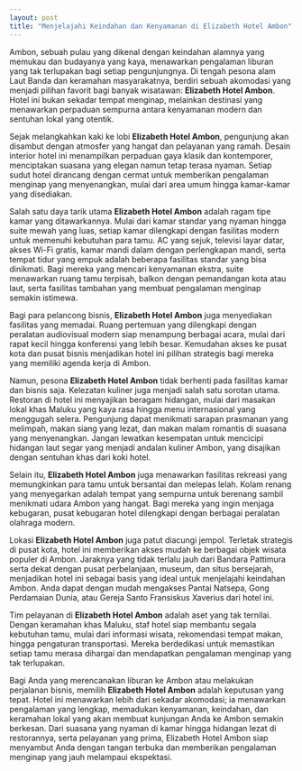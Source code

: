 ```yaml
---
layout: post
title: "Menjelajahi Keindahan dan Kenyamanan di Elizabeth Hotel Ambon"
---
```


Ambon, sebuah pulau yang dikenal dengan keindahan alamnya yang memukau dan budayanya yang kaya, menawarkan pengalaman liburan yang tak terlupakan bagi setiap pengunjungnya. Di tengah pesona alam Laut Banda dan keramahan masyarakatnya, berdiri sebuah akomodasi yang menjadi pilihan favorit bagi banyak wisatawan: **Elizabeth Hotel Ambon**. Hotel ini bukan sekadar tempat menginap, melainkan destinasi yang menawarkan perpaduan sempurna antara kenyamanan modern dan sentuhan lokal yang otentik.

Sejak melangkahkan kaki ke lobi **Elizabeth Hotel Ambon**, pengunjung akan disambut dengan atmosfer yang hangat dan pelayanan yang ramah. Desain interior hotel ini menampilkan perpaduan gaya klasik dan kontemporer, menciptakan suasana yang elegan namun tetap terasa nyaman. Setiap sudut hotel dirancang dengan cermat untuk memberikan pengalaman menginap yang menyenangkan, mulai dari area umum hingga kamar-kamar yang disediakan.

Salah satu daya tarik utama **Elizabeth Hotel Ambon** adalah ragam tipe kamar yang ditawarkannya. Mulai dari kamar standar yang nyaman hingga suite mewah yang luas, setiap kamar dilengkapi dengan fasilitas modern untuk memenuhi kebutuhan para tamu. AC yang sejuk, televisi layar datar, akses Wi-Fi gratis, kamar mandi dalam dengan perlengkapan mandi, serta tempat tidur yang empuk adalah beberapa fasilitas standar yang bisa dinikmati. Bagi mereka yang mencari kenyamanan ekstra, suite menawarkan ruang tamu terpisah, balkon dengan pemandangan kota atau laut, serta fasilitas tambahan yang membuat pengalaman menginap semakin istimewa.

Bagi para pelancong bisnis, **Elizabeth Hotel Ambon** juga menyediakan fasilitas yang memadai. Ruang pertemuan yang dilengkapi dengan peralatan audiovisual modern siap menampung berbagai acara, mulai dari rapat kecil hingga konferensi yang lebih besar. Kemudahan akses ke pusat kota dan pusat bisnis menjadikan hotel ini pilihan strategis bagi mereka yang memiliki agenda kerja di Ambon.

Namun, pesona **Elizabeth Hotel Ambon** tidak berhenti pada fasilitas kamar dan bisnis saja. Kelezatan kuliner juga menjadi salah satu sorotan utama. Restoran di hotel ini menyajikan beragam hidangan, mulai dari masakan lokal khas Maluku yang kaya rasa hingga menu internasional yang menggugah selera. Pengunjung dapat menikmati sarapan prasmanan yang melimpah, makan siang yang lezat, dan makan malam romantis di suasana yang menyenangkan. Jangan lewatkan kesempatan untuk mencicipi hidangan laut segar yang menjadi andalan kuliner Ambon, yang disajikan dengan sentuhan khas dari koki hotel.

Selain itu, **Elizabeth Hotel Ambon** juga menawarkan fasilitas rekreasi yang memungkinkan para tamu untuk bersantai dan melepas lelah. Kolam renang yang menyegarkan adalah tempat yang sempurna untuk berenang sambil menikmati udara Ambon yang hangat. Bagi mereka yang ingin menjaga kebugaran, pusat kebugaran hotel dilengkapi dengan berbagai peralatan olahraga modern.

Lokasi **Elizabeth Hotel Ambon** juga patut diacungi jempol. Terletak strategis di pusat kota, hotel ini memberikan akses mudah ke berbagai objek wisata populer di Ambon. Jaraknya yang tidak terlalu jauh dari Bandara Pattimura serta dekat dengan pusat perbelanjaan, museum, dan situs bersejarah, menjadikan hotel ini sebagai basis yang ideal untuk menjelajahi keindahan Ambon. Anda dapat dengan mudah mengakses Pantai Natsepa, Gong Perdamaian Dunia, atau Gereja Santo Fransiskus Xaverius dari hotel ini.

Tim pelayanan di **Elizabeth Hotel Ambon** adalah aset yang tak ternilai. Dengan keramahan khas Maluku, staf hotel siap membantu segala kebutuhan tamu, mulai dari informasi wisata, rekomendasi tempat makan, hingga pengaturan transportasi. Mereka berdedikasi untuk memastikan setiap tamu merasa dihargai dan mendapatkan pengalaman menginap yang tak terlupakan.

Bagi Anda yang merencanakan liburan ke Ambon atau melakukan perjalanan bisnis, memilih **Elizabeth Hotel Ambon** adalah keputusan yang tepat. Hotel ini menawarkan lebih dari sekadar akomodasi; ia menawarkan pengalaman yang lengkap, memadukan kenyamanan, keindahan, dan keramahan lokal yang akan membuat kunjungan Anda ke Ambon semakin berkesan. Dari suasana yang nyaman di kamar hingga hidangan lezat di restorannya, serta pelayanan yang prima, Elizabeth Hotel Ambon siap menyambut Anda dengan tangan terbuka dan memberikan pengalaman menginap yang jauh melampaui ekspektasi.

